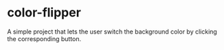 # color-flipper
A simple project that lets the user switch the background color by clicking the corresponding button.
